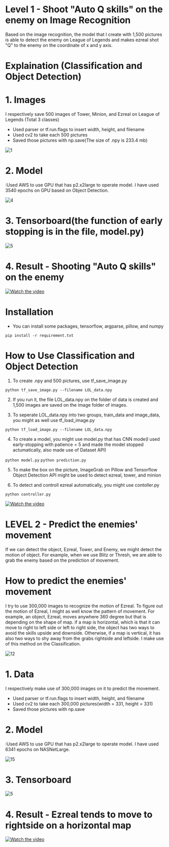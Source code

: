 # Level 1 - Shoot "Auto Q skills" on the enemy on Image Recognition

Based on the image recognition, the model that I create with 1,500 pictures is able to detect the enemy on League of Legends and makes ezreal shot "Q" to the enemy on the coordinate of x and y axis. 

# Explaination (Classification and Object Detection)

# 1. Images

I respectively save 500 images of Tower, Minion, and Ezreal on League of Legends (Total 3 classes)
- Used parser or tf.run.flags to insert width, height, and filename
- Used cv2 to take each 500 pictures
- Saved those pictures with np.save(The size of .npy is 233.4 mb)

![1](./git/1.png)

# 2. Model 

:Used AWS to use GPU that has p2.x2large to operate model. I have used 3540 epochs on GPU based on Object Detection.

![4](./git/4.png)

# 3. Tensorboard(the function of early stopping is in the file, model.py) 

![5](./git/5.png)

# 4. Result - Shooting "Auto Q skills" on the enemy

[![Watch the video](./git/11.png)](https://www.youtube.com/watch?v=qrJkvGzGvkE&feature=youtu.be)



# Installation

- You can install some packages, tensorflow, argparse, pillow, and numpy

`pip install -r requirement.txt`

# How to Use Classification and Object Detection

1. To create .npy and 500 pictures, use tf_save_image.py

`python tf_save_image.py --filename LOL_data.npy`

2. If you run it, the file LOL_data.npy on the folder of data is created and 1,500 images are saved on the image folder of images.

3. To seperate LOL_data.npy into two groups, train_data and image_data, you might as well use tf_load_image.py

`python tf_load_image.py --filename LOL_data.npy`

4. To create a model, you might use model.py that has CNN mode(I used early-stopping with patience = 5 and made the model stopped actumatically, also made use of Dataset API)

`python model.py`
`python prediction.py`

5. To make the box on the picture, ImageGrab on Pillow and Tensorflow Object Detection API might be used to detect ezreal, tower, and minion

6. To detect and controll ezreal automatically, you might use contoller.py

`python controller.py`


[![Watch the video](https://www.youtube.com/embed/6Az2cNU7gUw)](https://www.youtube.com/watch?v=qrJkvGzGvkE&feature=youtu.be)


# LEVEL 2 - Predict the enemies' movement 

If we can detect the object, Ezreal, Tower, and Enemy, we might detect the motion of object. For example, when we use Blitz or Thresh, we are able to grab the enemy based on the prediction of movement.

# How to predict the enemies' movement

I try to use 300,000 images to recognize the motion of Ezreal. To figure out the motion of Ezreal, I might as well know the pattern of movement. For example, an object, Ezreal, moves anywhere 360 degree but that is depending on the shape of map. if a map is horizontal, which is that it can move to right to left side or left to right side, the object has two ways to avoid the skills upside and downside. Otherwise, if a map is vertical, it has also two ways to shy away from the grabs rightside and leftside. I make use of this method on the Classification.

![12](./git/12.png) 

# 1. Data

I respectively make use of 300,000 images on it to predict the movement.
- Used parser or tf.run.flags to insert width, height, and filename
- Used cv2 to take each 300,000 pictures(width = 331, height = 331)
- Saved those pictures with np.save


# 2. Model 

:Used AWS to use GPU that has p2.x2large to operate model. I have used 6341 epochs on NASNetLarge.

![15](./git/15.png) 

# 3. Tensorboard

![5](./git/5.png)

# 4. Result - Ezreal tends to move to rightside on a horizontal map

[![Watch the video](./git/11.png)](https://www.youtube.com/watch?v=qrJkvGzGvkE&feature=youtu.be)




